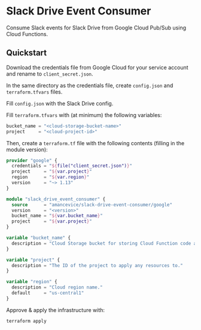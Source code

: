 # Slack Drive Event Consumer

Consume Slack events for Slack Drive from Google Cloud Pub/Sub using Cloud Functions.

## Quickstart

Download the credentials file from Google Cloud for your service account and rename to `client_secret.json`.


In the same directory as the credentials file, create `config.json` and `terraform.tfvars` files.

Fill `config.json` with the Slack Drive config.

Fill `terraform.tfvars` with (at minimum) the following variables:

```terraform
bucket_name = "<cloud-storage-bucket-name>"
project     = "<cloud-project-id>"
```

Then, create a `terraform.tf` file with the following contents (filling in the module version):

```terraform
provider "google" {
  credentials = "${file("client_secret.json")}"
  project     = "${var.project}"
  region      = "${var.region}"
  version     = "~> 1.13"
}

module "slack_drive_event_consumer" {
  source      = "amancevice/slack-drive-event-consumer/google"
  version     = "<version>"
  bucket_name = "${var.bucket_name}"
  project     = "${var.project}"
}

variable "bucket_name" {
  description = "Cloud Storage bucket for storing Cloud Function code archives."
}

variable "project" {
  description = "The ID of the project to apply any resources to."
}

variable "region" {
  description = "Cloud region name."
  default     = "us-central1"
}
```

Approve & apply the infrastructure with:

```
terraform apply
```
